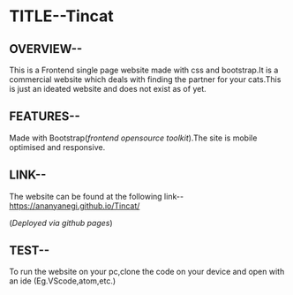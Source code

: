 # TITLE--Tincat

## OVERVIEW--
This is a Frontend single page website made with css and bootstrap.It is a commercial website which deals with finding the partner for your cats.This is just an ideated website and does not exist as of yet.

## FEATURES--
Made with Bootstrap(*frontend opensource toolkit*).The site is mobile optimised and responsive.

## LINK--
The website can be found at the following link--https://ananyanegi.github.io/Tincat/

(*Deployed via github pages*)

## TEST--
To run the website on your pc,clone the code on your device and open with an ide (Eg.VScode,atom,etc.)
